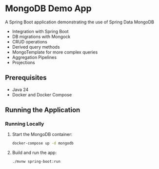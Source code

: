 # MongoDB Demo App

A Spring Boot application demonstrating the use of Spring Data MongoDB

- Integration with Spring Boot
- DB migrations with Mongock
- CRUD operations
- Derived query methods
- MongoTemplate for more complex queries
- Aggregation Pipelines
- Projections


## Prerequisites

- Java 24
- Docker and Docker Compose

## Running the Application

### Running Locally

1. Start the MongoDB container:
   ```bash
   docker-compose up -d mongodb
   ```

2. Build and run the app:
   ```bash
   ./mvnw spring-boot:run
   ```